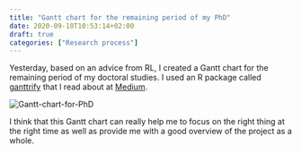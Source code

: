 ```yaml
---
title: "Gantt chart for the remaining period of my PhD"
date: 2020-09-10T10:53:14+02:00
draft: true
categories: ["Research process"]
---
```


Yesterday, based on an advice from RL, I created a Gantt chart for the remaining period of my doctoral studies. I used an R package called [ganttrify](https://github.com/giocomai/ganttrify)  that I read about at [Medium](https://medium.com/european-data-journalism-network/beautiful-gantt-charts-with-ggplot2-80ccd8c2c788).

![Gantt-chart-for-PhD](/images/gantt-chart-for-phd.png)

I think that this Gantt chart can really help me to focus on the right thing at the right time as well as provide me with a good overview of the project as a whole.

